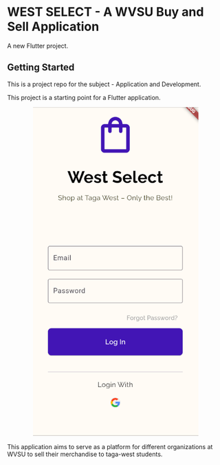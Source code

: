 # WEST SELECT - A WVSU Buy and Sell Application

A new Flutter project.

## Getting Started
This is a project repo for the subject - Application and Development.

This project is a starting point for a Flutter application.
<p align="center">
  <img src="screenshot.png" alt="App Screenshot">
</p>




This application aims to serve as a platform for different organizations at WVSU to sell their merchandise to taga-west students.
